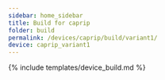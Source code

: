 ```yaml
---
sidebar: home_sidebar
title: Build for caprip
folder: build
permalink: /devices/caprip/build/variant1/
device: caprip_variant1
---
```

{% include templates/device_build.md %}
